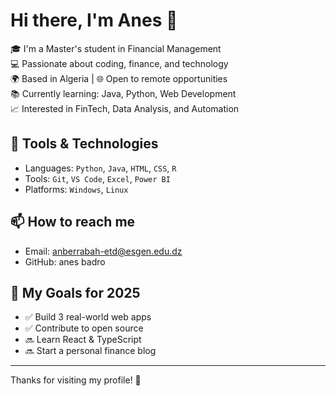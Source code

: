 # Hi there, I'm Anes 👋

🎓 I'm a Master's student in Financial Management  
💻 Passionate about coding, finance, and technology  
🌍 Based in Algeria | 🌐 Open to remote opportunities  
📚 Currently learning: Java, Python, Web Development  
📈 Interested in FinTech, Data Analysis, and Automation

## 🔧 Tools & Technologies

- Languages: `Python`, `Java`, `HTML`, `CSS`, `R`
- Tools: `Git`, `VS Code`, `Excel`, `Power BI`
- Platforms: `Windows`, `Linux`

## 📫 How to reach me

- Email:  anberrabah-etd@esgen.edu.dz
- GitHub: anes badro

## 🚀 My Goals for 2025

- ✅ Build 3 real-world web apps
- ✅ Contribute to open source
- 🔜 Learn React & TypeScript
- 🔜 Start a personal finance blog

---

Thanks for visiting my profile! 🌟
